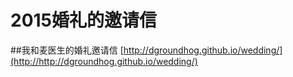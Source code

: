 # 2015婚礼的邀请信
##我和麦医生的婚礼邀请信
[http://dgroundhog.github.io/wedding/](http://http://dgroundhog.github.io/wedding/)

